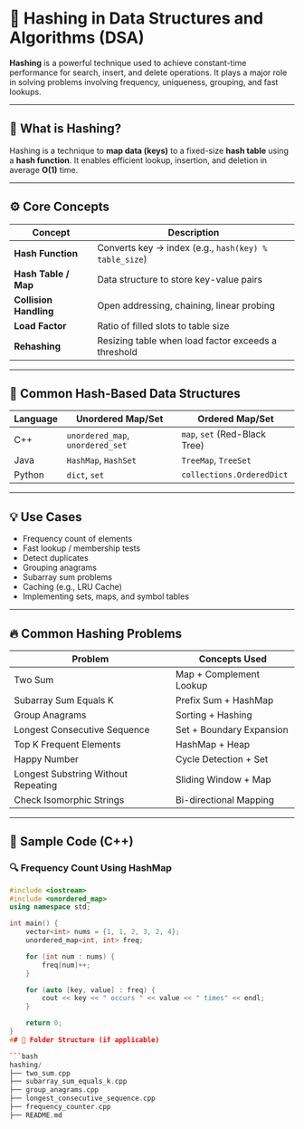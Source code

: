 # 🧩 Hashing in Data Structures and Algorithms (DSA)

**Hashing** is a powerful technique used to achieve constant-time performance for search, insert, and delete operations. It plays a major role in solving problems involving frequency, uniqueness, grouping, and fast lookups.

---

## 📘 What is Hashing?

Hashing is a technique to **map data (keys)** to a fixed-size **hash table** using a **hash function**. It enables efficient lookup, insertion, and deletion in average **O(1)** time.

---

## ⚙️ Core Concepts

| Concept              | Description                                                  |
|----------------------|--------------------------------------------------------------|
| **Hash Function**     | Converts key → index (e.g., `hash(key) % table_size`)        |
| **Hash Table / Map**  | Data structure to store key-value pairs                     |
| **Collision Handling**| Open addressing, chaining, linear probing                   |
| **Load Factor**       | Ratio of filled slots to table size                         |
| **Rehashing**         | Resizing table when load factor exceeds a threshold         |

---

## 🧱 Common Hash-Based Data Structures

| Language      | Unordered Map/Set       | Ordered Map/Set           |
|---------------|-------------------------|----------------------------|
| C++           | `unordered_map`, `unordered_set` | `map`, `set` (Red-Black Tree) |
| Java          | `HashMap`, `HashSet`    | `TreeMap`, `TreeSet`       |
| Python        | `dict`, `set`           | `collections.OrderedDict`  |

---

## 💡 Use Cases

- Frequency count of elements
- Fast lookup / membership tests
- Detect duplicates
- Grouping anagrams
- Subarray sum problems
- Caching (e.g., LRU Cache)
- Implementing sets, maps, and symbol tables

---

## 🔥 Common Hashing Problems

| Problem                                 | Concepts Used            |
|-----------------------------------------|---------------------------|
| Two Sum                                 | Map + Complement Lookup  |
| Subarray Sum Equals K                   | Prefix Sum + HashMap     |
| Group Anagrams                          | Sorting + Hashing        |
| Longest Consecutive Sequence            | Set + Boundary Expansion |
| Top K Frequent Elements                 | HashMap + Heap           |
| Happy Number                            | Cycle Detection + Set    |
| Longest Substring Without Repeating     | Sliding Window + Map     |
| Check Isomorphic Strings                | Bi-directional Mapping   |

---

## 🧪 Sample Code (C++)

### 🔍 Frequency Count Using HashMap

```cpp
#include <iostream>
#include <unordered_map>
using namespace std;

int main() {
    vector<int> nums = {1, 1, 2, 3, 2, 4};
    unordered_map<int, int> freq;

    for (int num : nums) {
        freq[num]++;
    }

    for (auto [key, value] : freq) {
        cout << key << " occurs " << value << " times" << endl;
    }

    return 0;
}
## 📁 Folder Structure (if applicable)

```bash
hashing/
├── two_sum.cpp
├── subarray_sum_equals_k.cpp
├── group_anagrams.cpp
├── longest_consecutive_sequence.cpp
├── frequency_counter.cpp
├── README.md

